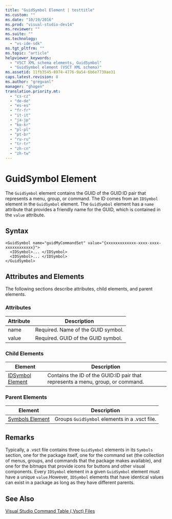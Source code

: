 ```yaml
---
title: "GuidSymbol Element | testtitle"
ms.custom: ""
ms.date: "10/19/2016"
ms.prod: "visual-studio-dev14"
ms.reviewer: ""
ms.suite: ""
ms.technology: 
  - "vs-ide-sdk"
ms.tgt_pltfrm: ""
ms.topic: "article"
helpviewer_keywords: 
  - "VSCT XML schema elements, GuidSymbol"
  - "GuidSymbol element (VSCT XML schema)"
ms.assetid: 11fb3545-8974-4776-9a54-6b6e7739ae31
caps.latest.revision: 8
ms.author: "gregvanl"
manager: "ghogen"
translation.priority.mt: 
  - "cs-cz"
  - "de-de"
  - "es-es"
  - "fr-fr"
  - "it-it"
  - "ja-jp"
  - "ko-kr"
  - "pl-pl"
  - "pt-br"
  - "ru-ru"
  - "tr-tr"
  - "zh-cn"
  - "zh-tw"
---
```

# GuidSymbol Element
The `GuidSymbol` element contains the GUID of the GUID:ID pair that represents a menu, group, or command. The ID comes from an `IDSymbol` element in the `GuidSymbol` element. The `GuidSymbol` element has a `name` attribute that provides a friendly name for the GUID, which is contained in the `value` attribute.  
  
## Syntax  
  
```  
<GuidSymbol name="guidMyCommandSet" value="{xxxxxxxxxxxxx-xxxx-xxxx-xxxxxxxxxxxx}">  
  <IDSymbol>... </IDSymbol>  
  <IDSymbol>... </IDSymbol>  
</GuidSymbol>  
```  
  
## Attributes and Elements  
 The following sections describe attributes, child elements, and parent elements.  
  
### Attributes  
  
|Attribute|Description|  
|---------------|-----------------|  
|name|Required. Name of the GUID symbol.|  
|value|Required. GUID of the GUID symbol.|  
  
### Child Elements  
  
|Element|Description|  
|-------------|-----------------|  
|[IDSymbol Element](../extensibility/idsymbol-element.md)|Contains the ID of the GUID:ID pair that represents a menu, group, or command.|  
  
### Parent Elements  
  
|Element|Description|  
|-------------|-----------------|  
|[Symbols Element](../extensibility/symbols-element.md)|Groups `GuidSymbol` elements in a .vsct file.|  
  
## Remarks  
 Typically, a .vsct file contains three `GuidSymbol` elements in its `Symbols` section, one for the package itself, one for the command set (the collection of menus, groups, and commands that the package makes available), and one for the bitmaps that provide icons for buttons and other visual components. Every `IDSymbol` element in a given `GuidSymbol` element must have a unique `value`.However, `IDSymbol` elements that have identical values can exist in a package as long as they have different parents.  
  
## See Also  
 [Visual Studio Command Table (.Vsct) Files](../Topic/Visual%20Studio%20Command%20Table%20\(.Vsct\)%20Files.md)